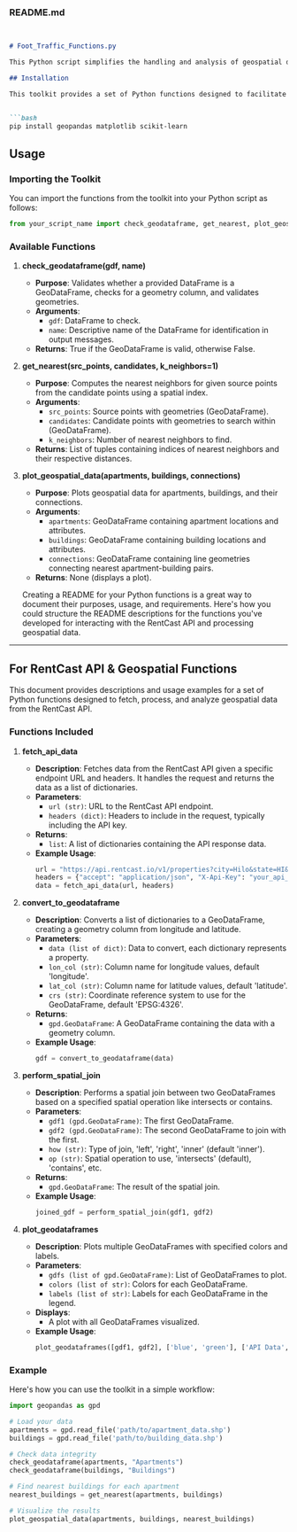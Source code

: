 
### README.md

```markdown


# Foot_Traffic_Functions.py

This Python script simplifies the handling and analysis of geospatial data, leveraging powerful libraries like GeoPandas, Fiona, and Matplotlib to enable tasks such as data fetching, transformation, spatial joins, and visualization. Designed for geospatial analysts and data scientists, it helps in processing, analyzing, and plotting geospatial data efficiently.

## Installation

This toolkit provides a set of Python functions designed to facilitate the processing and visualization of geospatial data. It utilizes libraries such as GeoPandas, Matplotlib, and Scikit-Learn to perform tasks like data validation, nearest neighbor searches, and data visualization.


```bash
pip install geopandas matplotlib scikit-learn
```

## Usage

### Importing the Toolkit

You can import the functions from the toolkit into your Python script as follows:

```python
from your_script_name import check_geodataframe, get_nearest, plot_geospatial_data
```

### Available Functions

1. **check_geodataframe(gdf, name)**
   - **Purpose**: Validates whether a provided DataFrame is a GeoDataFrame, checks for a geometry column, and validates geometries.
   - **Arguments**:
     - `gdf`: DataFrame to check.
     - `name`: Descriptive name of the DataFrame for identification in output messages.
   - **Returns**: True if the GeoDataFrame is valid, otherwise False.

2. **get_nearest(src_points, candidates, k_neighbors=1)**
   - **Purpose**: Computes the nearest neighbors for given source points from the candidate points using a spatial index.
   - **Arguments**:
     - `src_points`: Source points with geometries (GeoDataFrame).
     - `candidates`: Candidate points with geometries to search within (GeoDataFrame).
     - `k_neighbors`: Number of nearest neighbors to find.
   - **Returns**: List of tuples containing indices of nearest neighbors and their respective distances.

3. **plot_geospatial_data(apartments, buildings, connections)**
   - **Purpose**: Plots geospatial data for apartments, buildings, and their connections.
   - **Arguments**:
     - `apartments`: GeoDataFrame containing apartment locations and attributes.
     - `buildings`: GeoDataFrame containing building locations and attributes.
     - `connections`: GeoDataFrame containing line geometries connecting nearest apartment-building pairs.
   - **Returns**: None (displays a plot).

   Creating a README for your Python functions is a great way to document their purposes, usage, and requirements. Here's how you could structure the README descriptions for the functions you've developed for interacting with the RentCast API and processing geospatial data.

---

## For RentCast API & Geospatial Functions

This document provides descriptions and usage examples for a set of Python functions designed to fetch, process, and analyze geospatial data from the RentCast API.

### Functions Included

1. **fetch_api_data**
   - **Description**: Fetches data from the RentCast API given a specific endpoint URL and headers. It handles the request and returns the data as a list of dictionaries.
   - **Parameters**:
     - `url (str)`: URL to the RentCast API endpoint.
     - `headers (dict)`: Headers to include in the request, typically including the API key.
   - **Returns**:
     - `list`: A list of dictionaries containing the API response data.
   - **Example Usage**:
     ```python
     url = "https://api.rentcast.io/v1/properties?city=Hilo&state=HI&propertyType=Apartment&limit=500"
     headers = {"accept": "application/json", "X-Api-Key": "your_api_key"}
     data = fetch_api_data(url, headers)
     ```

2. **convert_to_geodataframe**
   - **Description**: Converts a list of dictionaries to a GeoDataFrame, creating a geometry column from longitude and latitude.
   - **Parameters**:
     - `data (list of dict)`: Data to convert, each dictionary represents a property.
     - `lon_col (str)`: Column name for longitude values, default 'longitude'.
     - `lat_col (str)`: Column name for latitude values, default 'latitude'.
     - `crs (str)`: Coordinate reference system to use for the GeoDataFrame, default 'EPSG:4326'.
   - **Returns**:
     - `gpd.GeoDataFrame`: A GeoDataFrame containing the data with a geometry column.
   - **Example Usage**:
     ```python
     gdf = convert_to_geodataframe(data)
     ```

3. **perform_spatial_join**
   - **Description**: Performs a spatial join between two GeoDataFrames based on a specified spatial operation like intersects or contains.
   - **Parameters**:
     - `gdf1 (gpd.GeoDataFrame)`: The first GeoDataFrame.
     - `gdf2 (gpd.GeoDataFrame)`: The second GeoDataFrame to join with the first.
     - `how (str)`: Type of join, 'left', 'right', 'inner' (default 'inner').
     - `op (str)`: Spatial operation to use, 'intersects' (default), 'contains', etc.
   - **Returns**:
     - `gpd.GeoDataFrame`: The result of the spatial join.
   - **Example Usage**:
     ```python
     joined_gdf = perform_spatial_join(gdf1, gdf2)
     ```

4. **plot_geodataframes**
   - **Description**: Plots multiple GeoDataFrames with specified colors and labels.
   - **Parameters**:
     - `gdfs (list of gpd.GeoDataFrame)`: List of GeoDataFrames to plot.
     - `colors (list of str)`: Colors for each GeoDataFrame.
     - `labels (list of str)`: Labels for each GeoDataFrame in the legend.
   - **Displays**:
     - A plot with all GeoDataFrames visualized.
   - **Example Usage**:
     ```python
     plot_geodataframes([gdf1, gdf2], ['blue', 'green'], ['API Data', 'Other Data'])
     ```



### Example

Here's how you can use the toolkit in a simple workflow:

```python
import geopandas as gpd

# Load your data
apartments = gpd.read_file('path/to/apartment_data.shp')
buildings = gpd.read_file('path/to/building_data.shp')

# Check data integrity
check_geodataframe(apartments, "Apartments")
check_geodataframe(buildings, "Buildings")

# Find nearest buildings for each apartment
nearest_buildings = get_nearest(apartments, buildings)

# Visualize the results
plot_geospatial_data(apartments, buildings, nearest_buildings)
```
